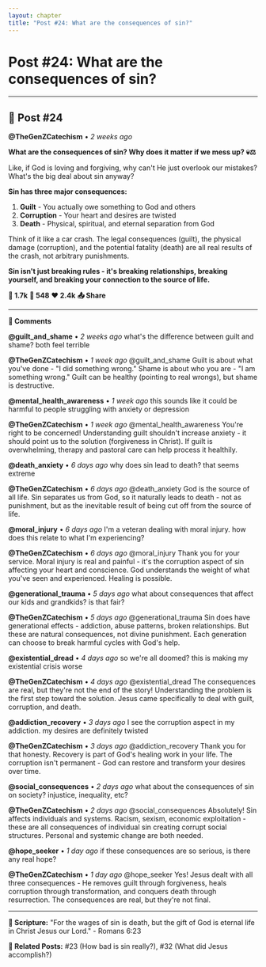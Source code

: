 ```yaml
---
layout: chapter
title: "Post #24: What are the consequences of sin?"
---
```

# Post #24: What are the consequences of sin?

---

## 📱 Post #24

**@TheGenZCatechism** • *2 weeks ago*

**What are the consequences of sin? Why does it matter if we mess up? 💀⚖️**

Like, if God is loving and forgiving, why can't He just overlook our mistakes? What's the big deal about sin anyway?

**Sin has three major consequences:**

1. **Guilt** - You actually owe something to God and others
2. **Corruption** - Your heart and desires are twisted 
3. **Death** - Physical, spiritual, and eternal separation from God

Think of it like a car crash. The legal consequences (guilt), the physical damage (corruption), and the potential fatality (death) are all real results of the crash, not arbitrary punishments.

**Sin isn't just breaking rules - it's breaking relationships, breaking yourself, and breaking your connection to the source of life.**

**💭 1.7k** **🔄 548** **❤️ 2.4k** **📤 Share**

---

**💬 Comments**

**@guilt_and_shame** • *2 weeks ago*
what's the difference between guilt and shame? both feel terrible

**@TheGenZCatechism** • *1 week ago*
@guilt_and_shame Guilt is about what you've done - "I did something wrong." Shame is about who you are - "I am something wrong." Guilt can be healthy (pointing to real wrongs), but shame is destructive.

**@mental_health_awareness** • *1 week ago*
this sounds like it could be harmful to people struggling with anxiety or depression

**@TheGenZCatechism** • *1 week ago*
@mental_health_awareness You're right to be concerned! Understanding guilt shouldn't increase anxiety - it should point us to the solution (forgiveness in Christ). If guilt is overwhelming, therapy and pastoral care can help process it healthily.

**@death_anxiety** • *6 days ago*
why does sin lead to death? that seems extreme

**@TheGenZCatechism** • *6 days ago*
@death_anxiety God is the source of all life. Sin separates us from God, so it naturally leads to death - not as punishment, but as the inevitable result of being cut off from the source of life.

**@moral_injury** • *6 days ago*
I'm a veteran dealing with moral injury. how does this relate to what I'm experiencing?

**@TheGenZCatechism** • *6 days ago*
@moral_injury Thank you for your service. Moral injury is real and painful - it's the corruption aspect of sin affecting your heart and conscience. God understands the weight of what you've seen and experienced. Healing is possible.

**@generational_trauma** • *5 days ago*
what about consequences that affect our kids and grandkids? is that fair?

**@TheGenZCatechism** • *5 days ago*
@generational_trauma Sin does have generational effects - addiction, abuse patterns, broken relationships. But these are natural consequences, not divine punishment. Each generation can choose to break harmful cycles with God's help.

**@existential_dread** • *4 days ago*
so we're all doomed? this is making my existential crisis worse

**@TheGenZCatechism** • *4 days ago*
@existential_dread The consequences are real, but they're not the end of the story! Understanding the problem is the first step toward the solution. Jesus came specifically to deal with guilt, corruption, and death.

**@addiction_recovery** • *3 days ago*
I see the corruption aspect in my addiction. my desires are definitely twisted

**@TheGenZCatechism** • *3 days ago*
@addiction_recovery Thank you for that honesty. Recovery is part of God's healing work in your life. The corruption isn't permanent - God can restore and transform your desires over time.

**@social_consequences** • *2 days ago*
what about the consequences of sin on society? injustice, inequality, etc?

**@TheGenZCatechism** • *2 days ago*
@social_consequences Absolutely! Sin affects individuals and systems. Racism, sexism, economic exploitation - these are all consequences of individual sin creating corrupt social structures. Personal and systemic change are both needed.

**@hope_seeker** • *1 day ago*
if these consequences are so serious, is there any real hope?

**@TheGenZCatechism** • *1 day ago*
@hope_seeker Yes! Jesus dealt with all three consequences - He removes guilt through forgiveness, heals corruption through transformation, and conquers death through resurrection. The consequences are real, but they're not final.

---

**📖 Scripture:** "For the wages of sin is death, but the gift of God is eternal life in Christ Jesus our Lord." - Romans 6:23

**🔗 Related Posts:** #23 (How bad is sin really?), #32 (What did Jesus accomplish?) 
